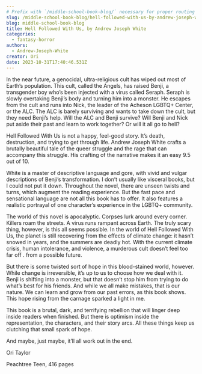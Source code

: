 ```yaml
---
# Prefix with `/middle-school-book-blog/` necessary for proper routing
slug: /middle-school-book-blog/hell-followed-with-us-by-andrew-joseph-white
blog: middle-school-book-blog
title: Hell Followed With Us, by Andrew Joseph White
categories:
  - fantasy-horror
authors:
  - Andrew-Joseph-White
creator: Ori
date: 2023-10-31T17:40:46.531Z
---
```


In the near future, a genocidal, ultra-religious cult has wiped out most of Earth’s population. This cult, called the Angels, has raised Benji, a transgender boy who’s been injected with a virus called Seraph. Seraph is slowly overtaking Benji’s body and turning him into a monster. He escapes from the cult and runs into Nick, the leader of the Acheson LGBTQ+ Center, or the ALC. The ALC is barely surviving and wants to take down the cult, but they need Benji’s help. Will the ALC and Benji survive? Will Benji and Nick put aside their past and learn to work together? Or will it all go to hell?

Hell Followed With Us is not a happy, feel-good story. It’s death, destruction, and trying to get through life. Andrew Joseph White crafts a brutally beautiful tale of the queer struggle and the rage that can accompany this struggle. His crafting of the narrative makes it an easy 9.5 out of 10.

White is a master of descriptive language and gore, with vivid and vulgar descriptions of Benji’s transformation. I don’t usually like visceral books, but I could not put it down. Throughout the novel, there are unseen twists and turns, which augment the reading experience. But the fast pace and sensational language are not all this book has to offer. It also features a realistic portrayal of one character’s experience in the LGBTQ+ community.

The world of this novel is apocalyptic. Corpses lurk around every corner. Killers roam the streets. A virus runs rampant across Earth. The truly scary thing, however, is this all seems possible. In the world of Hell Followed With Us, the planet is still recovering from the effects of climate change: it hasn’t snowed in years, and the summers are deadly hot. With the current climate crisis, human intolerance, and violence, a murderous cult doesn’t feel too far off . from a possible future.

But there is some twisted sort of hope in this blood-stained world, however. While change is irreversible, it’s up to us to choose how we deal with it. Benji is shifting into a monster, but that doesn’t stop him from trying to do what’s best for his friends. And while we all make mistakes, that is our nature. We can learn and grow from our past errors, as this book shows. This hope rising from the carnage sparked a light in me.

This book is a brutal, dark, and terrifying rebellion that will linger deep inside readers when finished. But there is optimism inside the representation, the characters, and their story arcs. All these things keep us clutching that small spark of hope.

And maybe, just maybe, it’ll all work out in the end.

O﻿ri Taylor

P﻿eachtree Teen, 416 pages
